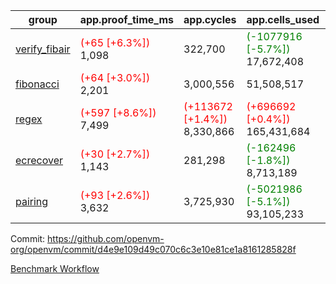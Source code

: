 | group | app.proof_time_ms | app.cycles | app.cells_used | leaf.proof_time_ms | leaf.cycles | leaf.cells_used |
| -- | -- | -- | -- | -- | -- | -- |
| [verify_fibair](https://github.com/openvm-org/openvm/blob/benchmark-results/benchmarks-pr/1938/verify_fibair-d4e9e109d49c070c6c3e10e81ce1a8161285828f.md) |<span style='color: red'>(+65 [+6.3%])</span> 1,098 |  322,700 | <span style='color: green'>(-1077916 [-5.7%])</span> 17,672,408 |- | - | - |
| [fibonacci](https://github.com/openvm-org/openvm/blob/benchmark-results/benchmarks-pr/1938/fibonacci-d4e9e109d49c070c6c3e10e81ce1a8161285828f.md) |<span style='color: red'>(+64 [+3.0%])</span> 2,201 |  3,000,556 |  51,508,517 |- | - | - |
| [regex](https://github.com/openvm-org/openvm/blob/benchmark-results/benchmarks-pr/1938/regex-d4e9e109d49c070c6c3e10e81ce1a8161285828f.md) |<span style='color: red'>(+597 [+8.6%])</span> 7,499 | <span style='color: red'>(+113672 [+1.4%])</span> 8,330,866 | <span style='color: red'>(+696692 [+0.4%])</span> 165,431,684 |- | - | - |
| [ecrecover](https://github.com/openvm-org/openvm/blob/benchmark-results/benchmarks-pr/1938/ecrecover-d4e9e109d49c070c6c3e10e81ce1a8161285828f.md) |<span style='color: red'>(+30 [+2.7%])</span> 1,143 |  281,298 | <span style='color: green'>(-162496 [-1.8%])</span> 8,713,189 |- | - | - |
| [pairing](https://github.com/openvm-org/openvm/blob/benchmark-results/benchmarks-pr/1938/pairing-d4e9e109d49c070c6c3e10e81ce1a8161285828f.md) |<span style='color: red'>(+93 [+2.6%])</span> 3,632 |  3,725,930 | <span style='color: green'>(-5021986 [-5.1%])</span> 93,105,233 |- | - | - |


Commit: https://github.com/openvm-org/openvm/commit/d4e9e109d49c070c6c3e10e81ce1a8161285828f

[Benchmark Workflow](https://github.com/openvm-org/openvm/actions/runs/16782015906)
